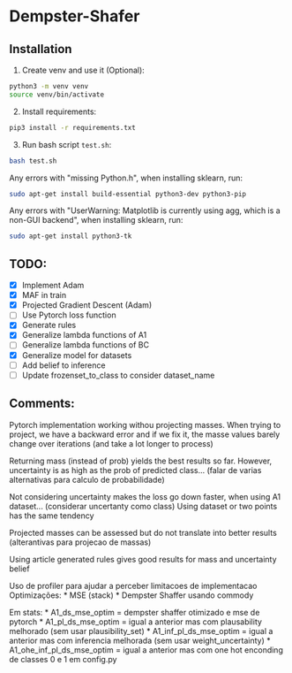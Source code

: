 # Dempster-Shafer

## Installation
1. Create venv and use it (Optional):
```bash
python3 -m venv venv
source venv/bin/activate
```
2. Install requirements:
```bash
pip3 install -r requirements.txt
```
3. Run bash script `test.sh`:
```bash
bash test.sh
```
Any errors with "missing Python.h", when installing sklearn, run: 
```bash
sudo apt-get install build-essential python3-dev python3-pip
```

Any errors with "UserWarning: Matplotlib is currently using agg, which is a non-GUI backend", when installing sklearn, run: 
```bash
sudo apt-get install python3-tk
```

## TODO:
- [x] Implement Adam
- [x] MAF in train
- [x] Projected Gradient Descent (Adam)
- [ ] Use Pytorch loss function
- [x] Generate rules
- [x] Generalize lambda functions of A1
- [ ] Generalize lambda functions of BC
- [x] Generalize model for datasets
- [ ] Add belief to inference
- [ ] Update frozenset_to_class to consider dataset_name

## Comments:
Pytorch implementation working withou projecting masses. When trying to project, we have a backward error and if we fix it, the masse values barely change over iterations (and take a lot longer to process)

Returning mass (instead of prob) yields the best results so far. However, uncertainty is as high as the prob of predicted class... (falar de varias alternativas para calculo de probabilidade)

Not considering uncertainty makes the loss go down faster, when using A1 dataset... (considerar uncertanty como class)
Using dataset or two points has the same tendency

Projected masses can be assessed but do not translate into better results (alterantivas para projecao de massas)

Using article generated rules gives good results for mass and uncertainty belief

Uso de profiler para ajudar a perceber limitacoes de implementacao
Optimizações:
    * MSE (stack)
    * Dempster Shaffer usando commody 

Em stats:
    * A1_ds_mse_optim = dempster shaffer otimizado e mse de pytorch
    * A1_pl_ds_mse_optim = igual a anterior mas com plausability melhorado (sem usar plausibility_set)
    * A1_inf_pl_ds_mse_optim = igual a anterior mas com inferencia melhorada (sem usar weight_uncertainty)
    * A1_ohe_inf_pl_ds_mse_optim = igual a anterior mas com one hot enconding de classes 0 e 1 em config.py
    
